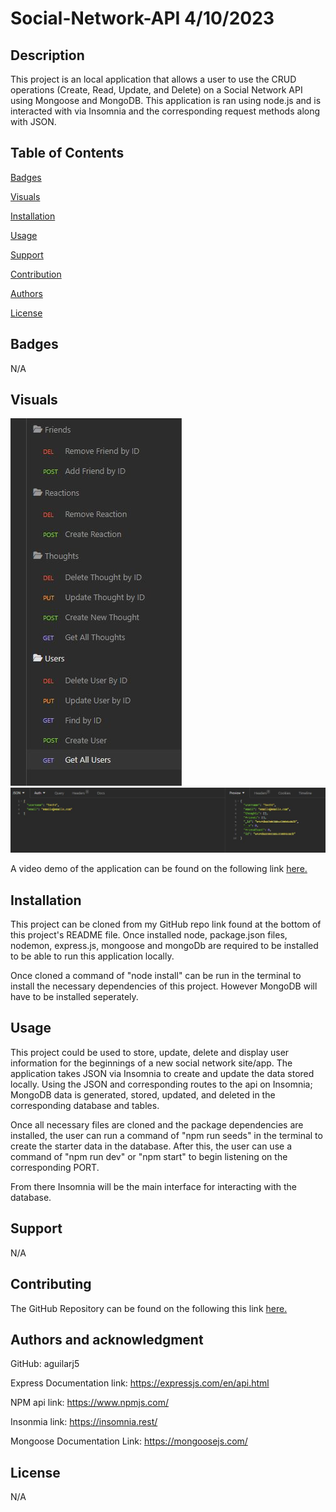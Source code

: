 # Social-Network-API 4/10/2023

## Description

This project is an local application that allows a user to use the CRUD operations (Create, Read, Update, and Delete) on a Social Network API using Mongoose and MongoDB. This application is ran using node.js and is interacted with via Insomnia and the corresponding request methods along with JSON.

## Table of Contents

[Badges](#badges)

[Visuals](#visuals)

[Installation](#installation)

[Usage](#usage)

[Support](#support)

[Contribution](#contribution)

[Authors](#authors)

[License](#license)

<a name="badges"/>

## Badges

N/A

<a name="visuals"/>

## Visuals

![alt Preview of application](./develop/assets/images/preview1.JPG)
![alt Preview of application](./develop/assets/images/preview2.JPG)

A video demo of the application can be found on the following link [here.](https://drive.google.com/file/d/1J5jO53uaHhuGMCFmNAEoAS14BzYGz3au/view)

<a name="installation"/>

## Installation

This project can be cloned from my GitHub repo link found at the bottom of this project's README file. Once installed node, package.json files, nodemon, express.js, mongoose and mongoDb are required to be installed to be able to run this application locally.

Once cloned a command of "node install" can be run in the terminal to install the necessary dependencies of this project. However MongoDB will have to be installed seperately.

<a name="usage"/>

## Usage

This project could be used to store, update, delete and display user information for the beginnings of a new social network site/app. The application takes JSON via Insomnia to create and update the data stored locally. Using the JSON and corresponding routes to the api on Insomnia; MongoDB data is generated, stored, updated, and deleted in the corresponding database and tables.

Once all necessary files are cloned and the package dependencies are installed, the user can run a command of "npm run seeds" in the terminal to create the starter data in the database. After this, the user can use a command of "npm run dev" or "npm start" to begin listening on the corresponding PORT.

From there Insomnia will be the main interface for interacting with the database.

<a name="support"/>

## Support

N/A

<a name="contribution"/>

## Contributing

The GitHub Repository can be found on the following this link [here.](https://github.com/aguilarj5/Social-Network-API)

<a name="authors"/>

## Authors and acknowledgment

GitHub: aguilarj5

Express Documentation link: https://expressjs.com/en/api.html

NPM api link: https://www.npmjs.com/

Insonmia link: https://insomnia.rest/

Mongoose Documentation Link: https://mongoosejs.com/

<a name="license"/>

## License

N/A
